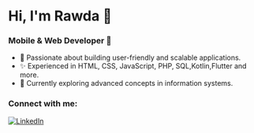 # Hi, I'm Rawda 👋

### Mobile & Web Developer 🚀
- 🌟 Passionate about building user-friendly and scalable applications.
- ✨ Experienced in HTML, CSS, JavaScript, PHP, SQL,Kotlin,Flutter and more.
- 🚀 Currently exploring advanced concepts in information systems.

### Connect with me:
[![LinkedIn](https://img.shields.io/badge/LinkedIn-0077B5?style=flat-square&logo=linkedin&logoColor=white)](https://linkedin.com/in/rawda-ahmed-248035301)

